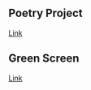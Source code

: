 ## Poetry Project 

[Link](https://cledes33.github.io/)

## Green Screen 

[Link](https://youtu.be/EXWyOE4bZZE) 
